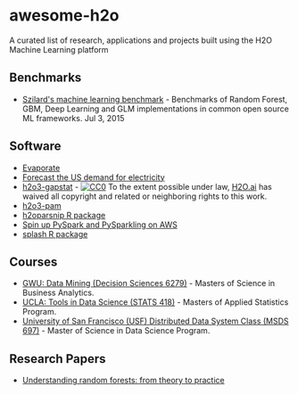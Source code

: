 # awesome-h2o

A curated list of research, applications and projects built using the H2O Machine Learning platform

## Benchmarks

- [Szilard's machine learning benchmark](https://github.com/szilard/benchm-ml) - Benchmarks of Random Forest, GBM, Deep Learning and GLM implementations in common open source ML frameworks. Jul 3, 2015

## Software

- [Evaporate](https://github.com/ML4LHS/Evaporate)
- [Forecast the US demand for electricity](https://github.com/RamiKrispin/USelectricity)
- [h2o3-gapstat](https://github.com/navdeep-G/h2o3-gapstat) - [![CC0](https://upload.wikimedia.org/wikipedia/commons/6/69/CC0_button.svg)](https://creativecommons.org/publicdomain/zero/1.0/) To the extent possible under law, [H2O.ai](http://h2o.ai) has waived all copyright and related or neighboring rights to this work.
- [h2o3-pam](https://github.com/navdeep-G/h2o3-pam)
- [h2oparsnip R package](https://github.com/stevenpawley/h2oparsnip)
- [Spin up PySpark and PySparkling on AWS](https://github.com/kcrandall/EMR_Spark_Automation)
- [splash R package](https://github.com/ML4LHS/splash)

## Courses

- [GWU: Data Mining (Decision Sciences 6279)](https://github.com/jphall663/GWU_data_mining) - Masters of Science in Business Analytics.
- [UCLA: Tools in Data Science (STATS 418)](https://github.com/szilard/teach-data-science-UCLA-master-appl-stats) - Masters of Applied Statistics Program.
- [University of San Francisco (USF) Distributed Data System Class (MSDS 697)](https://github.com/dianewoodbridge/2020-msds697-example) - Master of Science in Data Science Program.

## Research Papers

- [Understanding random forests: from theory to practice](https://github.com/glouppe/phd-thesis)
